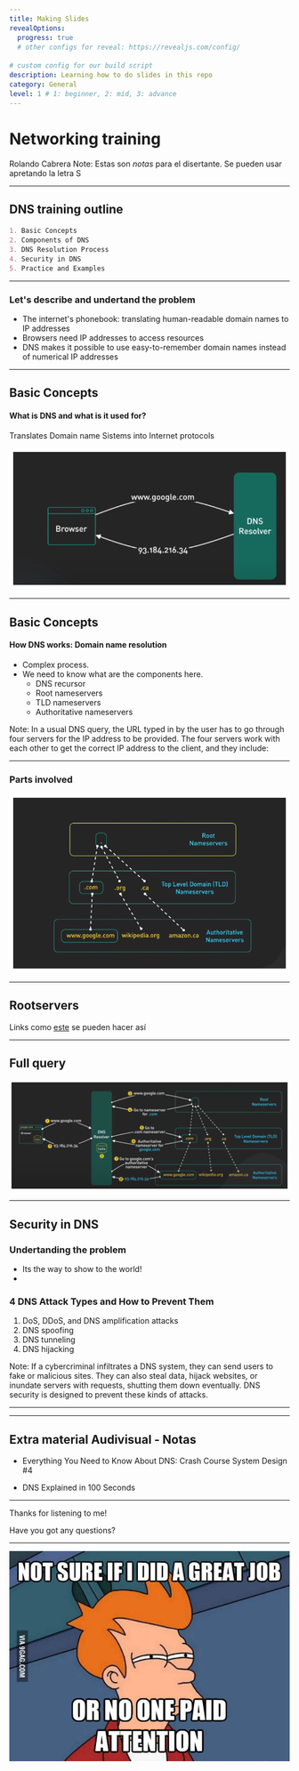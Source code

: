```yaml
---
title: Making Slides
revealOptions:
  progress: true
  # other configs for reveal: https://revealjs.com/config/

# custom config for our build script
description: Learning how to do slides in this repo
category: General
level: 1 # 1: beginner, 2: mid, 3: advance
---
```

# Networking training

Rolando Cabrera
Note:
Estas son _notas_ para el disertante. Se pueden usar apretando la letra S

---

## DNS training outline

```md
1. Basic Concepts
2. Components of DNS
3. DNS Resolution Process
4. Security in DNS
5. Practice and Examples
```
 
---

### Let's describe and undertand the problem
- The internet's phonebook: translating human-readable domain names to IP addresses
- Browsers need IP addresses to access resources
- DNS makes it possible to use easy-to-remember domain names instead of numerical IP addresses

---

## Basic Concepts
#### What is DNS and what is it used for?

<!-- <span style="font-size: 16px;">Translates Domain name Sistems into Internet protocols .</span> -->

Translates Domain name Sistems into Internet protocols 

![](images/dns_basic.png)

---

## Basic Concepts
#### How DNS works: Domain name resolution

- Complex process. 
- We need to know what are the components here. 
  - DNS recursor
  - Root nameservers
  - TLD nameservers
  - Authoritative nameservers

<!-- El proceso de solución de DNS supone convertir un nombre de servidor (como www.example.com) en una dirección IP compatible con el ordenador (como 192.168.1.1). Se da una dirección IP a cada dispositivo en Internet, y esa dirección será necesaria para encontrar el dispositivo apropiado de Internet, al igual que se usa la dirección de una calle para encontrar una casa concreta. Cuando un usuario quiere cargar una página, se debe traducir lo que el usuario escribe en su navegador web (example.com) a una dirección que el ordenador pueda entender para poder localizar la página web de example.com -->

Note: 
In a usual DNS query, the URL typed in by the user has to go through four servers for the IP address to be provided. The four servers work with each other to get the correct IP address to the client, and they include:

---

### Parts involved


![](images/dns_server_types.png)

---

## Rootservers

Links como [este](https://root-servers.org/) se pueden hacer así

---

## Full query 

![](images/full_dns_query.png)


---

## Security in DNS

### Undertanding the problem 
- Its the way to show to the world!
- 

### 4 DNS Attack Types and How to Prevent Them
1. DoS, DDoS, and DNS amplification attacks
2. DNS spoofing
3. DNS tunneling
4. DNS hijacking


Note: 
If a cybercriminal infiltrates a DNS system, they can send users to fake or malicious sites. They can also steal data, hijack websites, or inundate servers with requests, shutting them down eventually. DNS security is designed to prevent these kinds of attacks.

--- 


---

## Extra material Audivisual  - Notas

- Everything You Need to Know About DNS: Crash Course System Design #4 [](https://www.youtube.com/watch?v=27r4Bzuj5NQ)

- DNS Explained in 100 Seconds [](https://www.youtube.com/watch?v=UVR9lhUGAyU) 


---

Thanks for listening to me! 

Have you got any questions?

---

![](images/meme_great_job.jpg)
